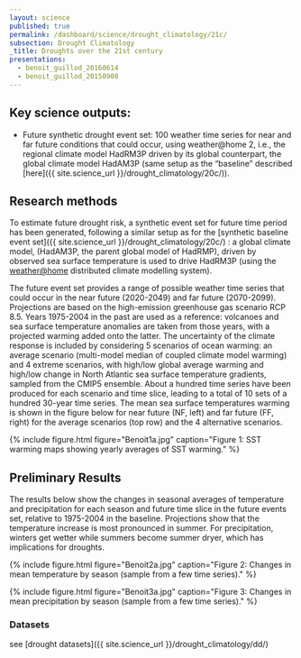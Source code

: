 ```yaml
---
layout: science
published: true
permalink: /dashboard/science/drought_climatology/21c/
subsection: Drought Climatology
_title: Droughts over the 21st century
presentations:
  - benoit_guillod_20160614
  - benoit_guillod_20150908
---
```


## Key science outputs:
- Future synthetic drought event set: 100 weather time series for near and far future conditions that could occur, using weather@home 2, i.e., the regional climate model HadRM3P driven by its global counterpart, the global climate model HadAM3P (same setup as the “baseline” described [here]({{ site.science_url }}/drought_climatology/20c/)).

## Research methods

To estimate future drought risk, a synthetic event set for future time period has been generated, following a similar setup as for the [synthetic baseline event set]({{ site.science_url }}/drought_climatology/20c/) : a global climate model, (HadAM3P, the parent global model of HadRMP), driven by observed sea surface temperature is used to drive HadRM3P (using the [weather@home](http://www.climateprediction.net/weatherathome/) distributed climate modelling system).

The future event set provides a range of possible weather time series that could occur in the near future (2020-2049) and far future (2070-2099). Projections are based on the high-emission greenhouse gas scenario RCP 8.5. Years 1975-2004 in the past are used as a reference: volcanoes and sea surface temperature anomalies are taken from those years, with a projected warming added onto the latter. The uncertainty of the climate response is included by considering 5 scenarios of ocean warming: an average scenario (multi-model median of coupled climate model warming) and 4 extreme scenarios, with high/low global average warming and high/low change in North Atlantic sea surface temperature gradients, sampled from the CMIP5 ensemble. About a hundred time series have been produced for each scenario and time slice, leading to a total of 10 sets of a hundred 30-year time series. The mean sea surface temperatures warming is shown in the figure below for near future (NF, left) and far future (FF, right) for the average scenarios (top row) and the 4 alternative scenarios.

{% include 
	figure.html 
	figure="Benoit1a.jpg" 
	caption="Figure 1: SST warming maps showing yearly averages of SST warming." 
%}

## Preliminary Results

The results below show the changes in seasonal averages of temperature and precipitation for each season and future time slice in the future events set, relative to 1975-2004 in the baseline. Projections show that the temperature increase is most pronounced in summer. For precipitation, winters get wetter while summers become summer dryer, which has implications for droughts.

{% include 
	figure.html 
	figure="Benoit2a.jpg" 
	caption="Figure 2: Changes in mean temperature by season (sample from a few time series)." 
%}

{% include 
	figure.html 
	figure="Benoit3a.jpg" 
	caption="Figure 3: Changes in mean precipitation by season (sample from a few time series)." 
%}

### Datasets
see [drought datasets]({{ site.science_url }}/drought_climatology/dd/)
